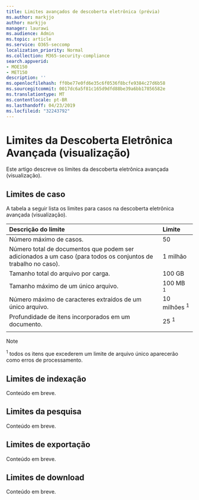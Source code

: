 ```yaml
---
title: Limites avançados de descoberta eletrônica (prévia)
ms.author: markjjo
author: markjjo
manager: laurawi
ms.audience: Admin
ms.topic: article
ms.service: O365-seccomp
localization_priority: Normal
ms.collection: M365-security-compliance
search.appverid:
- MOE150
- MET150
description: ''
ms.openlocfilehash: ff0be77e0fd6e35c6f0536f8bcfe9384c27d6b58
ms.sourcegitcommit: 0017dc6a5f81c165d9dfd88be39a6bb17856582e
ms.translationtype: MT
ms.contentlocale: pt-BR
ms.lasthandoff: 04/23/2019
ms.locfileid: "32243792"
---
```

# <a name="limits-in-advanced-ediscovery-preview"></a>Limites da Descoberta Eletrônica Avançada (visualização)

Este artigo descreve os limites da descoberta eletrônica avançada (visualização).

## <a name="case-limits"></a>Limites de caso

A tabela a seguir lista os limites para casos na descoberta eletrônica avançada (visualização).

|**Descrição do limite**|**Limite**|
  |:-----|:-----|
  |Número máximo de casos.  <br/> |50  <br/> |
  |Número total de documentos que podem ser adicionados a um caso (para todos os conjuntos de trabalho no caso).  <br/> |1 milhão  <br/> |
  |Tamanho total do arquivo por carga.  <br/> |100 GB  <br/> |
  |Tamanho máximo de um único arquivo.   <br/> |100 MB <sup>1</sup> <br/> |
  |Número máximo de caracteres extraídos de um único arquivo.  <br/> |10 milhões <sup>1</sup> <br/> |
  |Profundidade de itens incorporados em um documento.  <br/> |25 <sup>1</sup> <br/> |
|||
 > [!NOTE]
> <sup>1</sup> todos os itens que excederem um limite de arquivo único aparecerão como erros de processamento. 

## <a name="indexing-limits"></a>Limites de indexação

Conteúdo em breve.

## <a name="search-limits"></a>Limites da pesquisa

Conteúdo em breve.

## <a name="export-limits"></a>Limites de exportação

Conteúdo em breve.

## <a name="download-limits"></a>Limites de download

Conteúdo em breve.

